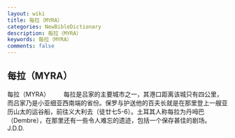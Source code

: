 ```yaml
---
layout: wiki
title: 每拉（MYRA）
categories: NewBibleDictionary
description: 每拉（MYRA）
keywords: 每拉（MYRA）
comments: false
---
```


## 每拉（MYRA）



每拉（MYRA）
　　每拉是吕家的主要城市之一，其港口距离该城只有四公里，而吕家乃是小亚细亚西南端的省份。保罗与护送他的百夫长就是在那里登上一艘亚历山太的运谷船，前往义大利去（徒廿七5-6）。土耳其人称每拉为丹呣巴（Dembre），在那里还有一些令人难忘的遗迹，包括一个保存甚佳的剧场。
J.D.D.




